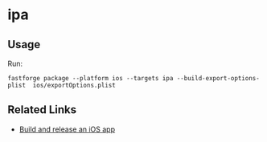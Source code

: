 # ipa

## Usage

Run:

```
fastforge package --platform ios --targets ipa --build-export-options-plist  ios/exportOptions.plist
```

## Related Links

- [Build and release an iOS app](https://docs.flutter.dev/deployment/ios)
